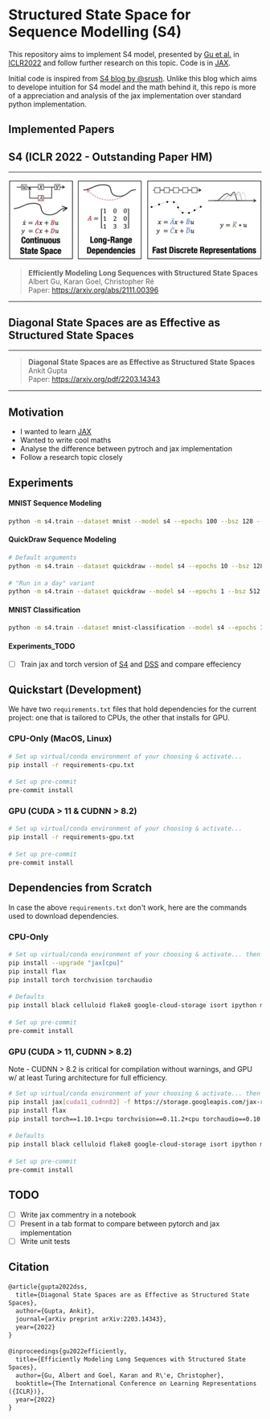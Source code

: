 # Structured State Space for Sequence Modelling (S4)

This repository aims to implement S4 model, presented by [Gu et al.](https://arxiv.org/abs/2111.00396) in [ICLR2022](https://iclr.cc/Conferences/2022)
and follow further research on this topic. Code is in [JAX](https://jax.readthedocs.io/en/latest/).

Initial code is inspired from [S4 blog by @srush](https://srush.github.io/annotated-s4/). Unlike this blog
which aims to develope intuition for S4 model and the math behind it, this repo is more of a appreciation
and analysis of the jax implementation over standard python implementation.

## Implemented Papers

## S4 (ICLR 2022 - Outstanding Paper HM)
----------------------------------------------------
![Structured State Spaces](assets/s4.png "Properties of Structured State Spaces")
> **Efficiently Modeling Long Sequences with Structured State Spaces**\
> Albert Gu, Karan Goel, Christopher Ré\
> Paper: https://arxiv.org/abs/2111.00396

----------------------------------------------------
## Diagonal State Spaces are as Effective as Structured State Spaces
----------------------------------------------------
> **Diagonal State Spaces are as Effective as Structured State Spaces**\
> Ankit Gupta\
> Paper: https://arxiv.org/pdf/2203.14343
----------------------------------------------------

## Motivation

- I wanted to learn [JAX](https://jax.readthedocs.io/en/latest/)
- Wanted to write cool maths
- Analyse the difference between pytroch and jax implementation
- Follow a research topic closely

## Experiments

#### MNIST Sequence Modeling

```bash
python -m s4.train --dataset mnist --model s4 --epochs 100 --bsz 128 --d_model 128 --ssm_n 64
```

#### QuickDraw Sequence Modeling

```bash
# Default arguments
python -m s4.train --dataset quickdraw --model s4 --epochs 10 --bsz 128 --d_model 128 --ssm_n 64

# "Run in a day" variant
python -m s4.train --dataset quickdraw --model s4 --epochs 1 --bsz 512 --d_model 256 --ssm_n 64 --p_dropout 0.05
```

#### MNIST Classification

```bash
python -m s4.train --dataset mnist-classification --model s4 --epochs 10 --bsz 128 --d_model 128 --ssm_n 64
```

<!-- Gets "best" 97.76% accuracy in 10 epochs @ 40s/epoch on a TitanRTX. -->

#### Experiments_TODO
- [ ] Train jax and torch version of [S4]() and [DSS]() and compare effeciency


## Quickstart (Development)

We have two `requirements.txt` files that hold dependencies for the current project: one that is tailored to CPUs,
the other that installs for GPU.

### CPU-Only (MacOS, Linux)

```bash
# Set up virtual/conda environment of your choosing & activate...
pip install -r requirements-cpu.txt

# Set up pre-commit
pre-commit install
```

### GPU (CUDA > 11 & CUDNN > 8.2)

```bash
# Set up virtual/conda environment of your choosing & activate...
pip install -r requirements-gpu.txt

# Set up pre-commit
pre-commit install
```

## Dependencies from Scratch

In case the above `requirements.txt` don't work, here are the commands used to download dependencies.

### CPU-Only

```bash
# Set up virtual/conda environment of your choosing & activate... then install the following:
pip install --upgrade "jax[cpu]"
pip install flax
pip install torch torchvision torchaudio

# Defaults
pip install black celluloid flake8 google-cloud-storage isort ipython matplotlib pre-commit seaborn tensorflow tqdm

# Set up pre-commit
pre-commit install
```

### GPU (CUDA > 11, CUDNN > 8.2)

Note - CUDNN > 8.2 is critical for compilation without warnings, and GPU w/ at least Turing architecture for full
efficiency.

```bash
# Set up virtual/conda environment of your choosing & activate... then install the following:
pip install jax[cuda11_cudnn82] -f https://storage.googleapis.com/jax-releases/jax_releases.html
pip install flax
pip install torch==1.10.1+cpu torchvision==0.11.2+cpu torchaudio==0.10.1+cpu -f https://download.pytorch.org/whl/cpu/torch_stable.html

# Defaults
pip install black celluloid flake8 google-cloud-storage isort ipython matplotlib pre-commit seaborn tensorflow tqdm

# Set up pre-commit
pre-commit install
```

## TODO

- [ ] Write jax commentry in a notebook
- [ ] Present in a tab format to compare between pytorch and jax implementation
- [ ] Write unit tests

## Citation


```
@article{gupta2022dss,
  title={Diagonal State Spaces are as Effective as Structured State Spaces},
  author={Gupta, Ankit},
  journal={arXiv preprint arXiv:2203.14343},
  year={2022}
}

@inproceedings{gu2022efficiently,
  title={Efficiently Modeling Long Sequences with Structured State Spaces},
  author={Gu, Albert and Goel, Karan and R\'e, Christopher},
  booktitle={The International Conference on Learning Representations ({ICLR})},
  year={2022}
}

```
